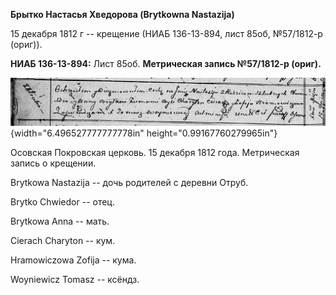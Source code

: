 **Брытко Настасья Хведорова (Brytkowna Nastazija)**

15 декабря 1812 г -- крещение (НИАБ 136-13-894, лист 85об, №57/1812-р
(ориг)).

**НИАБ 136-13-894:** Лист 85об. **Метрическая запись №57/1812-р
(ориг).**

![](./media/605a1b4c8f6ba3815fbf6c6017468efc8e668ef7.png){width="6.496527777777778in"
height="0.99167760279965in"}

Осовская Покровская церковь. 15 декабря 1812 года. Метрическая запись о
крещении.

Brytkowa Nastazija -- дочь родителей с деревни Отруб.

Brytko Chwiedor -- отец.

Brytkowa Anna -- мать.

Cierach Charyton -- кум.

Hramowiczowa Zofija -- кума.

Woyniewicz Tomasz -- ксёндз.

